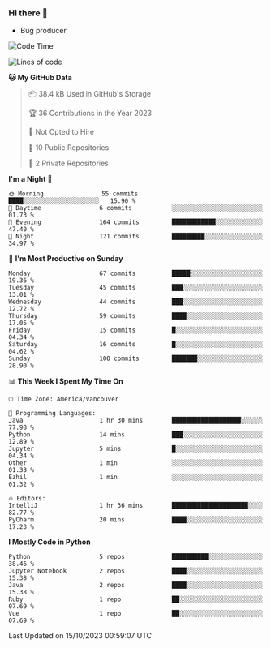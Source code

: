 ### Hi there 👋
* Bug producer
<!--START_SECTION:waka-->
![Code Time](http://img.shields.io/badge/Code%20Time-931%20hrs%204%20mins-blue)

![Lines of code](https://img.shields.io/badge/From%20Hello%20World%20I%27ve%20Written-80.9%20thousand%20lines%20of%20code-blue)

**🐱 My GitHub Data** 

> 📦 38.4 kB Used in GitHub's Storage 
 > 
> 🏆 36 Contributions in the Year 2023
 > 
> 🚫 Not Opted to Hire
 > 
> 📜 10 Public Repositories 
 > 
> 🔑 2 Private Repositories 
 > 
**I'm a Night 🦉** 

```text
🌞 Morning                55 commits          ████░░░░░░░░░░░░░░░░░░░░░   15.90 % 
🌆 Daytime                6 commits           ░░░░░░░░░░░░░░░░░░░░░░░░░   01.73 % 
🌃 Evening                164 commits         ████████████░░░░░░░░░░░░░   47.40 % 
🌙 Night                  121 commits         █████████░░░░░░░░░░░░░░░░   34.97 % 
```
📅 **I'm Most Productive on Sunday** 

```text
Monday                   67 commits          █████░░░░░░░░░░░░░░░░░░░░   19.36 % 
Tuesday                  45 commits          ███░░░░░░░░░░░░░░░░░░░░░░   13.01 % 
Wednesday                44 commits          ███░░░░░░░░░░░░░░░░░░░░░░   12.72 % 
Thursday                 59 commits          ████░░░░░░░░░░░░░░░░░░░░░   17.05 % 
Friday                   15 commits          █░░░░░░░░░░░░░░░░░░░░░░░░   04.34 % 
Saturday                 16 commits          █░░░░░░░░░░░░░░░░░░░░░░░░   04.62 % 
Sunday                   100 commits         ███████░░░░░░░░░░░░░░░░░░   28.90 % 
```


📊 **This Week I Spent My Time On** 

```text
🕑︎ Time Zone: America/Vancouver

💬 Programming Languages: 
Java                     1 hr 30 mins        ███████████████████░░░░░░   77.98 % 
Python                   14 mins             ███░░░░░░░░░░░░░░░░░░░░░░   12.89 % 
Jupyter                  5 mins              █░░░░░░░░░░░░░░░░░░░░░░░░   04.34 % 
Other                    1 min               ░░░░░░░░░░░░░░░░░░░░░░░░░   01.33 % 
Ezhil                    1 min               ░░░░░░░░░░░░░░░░░░░░░░░░░   01.32 % 

🔥 Editors: 
IntelliJ                 1 hr 36 mins        █████████████████████░░░░   82.77 % 
PyCharm                  20 mins             ████░░░░░░░░░░░░░░░░░░░░░   17.23 % 
```

**I Mostly Code in Python** 

```text
Python                   5 repos             ██████████░░░░░░░░░░░░░░░   38.46 % 
Jupyter Notebook         2 repos             ████░░░░░░░░░░░░░░░░░░░░░   15.38 % 
Java                     2 repos             ████░░░░░░░░░░░░░░░░░░░░░   15.38 % 
Ruby                     1 repo              ██░░░░░░░░░░░░░░░░░░░░░░░   07.69 % 
Vue                      1 repo              ██░░░░░░░░░░░░░░░░░░░░░░░   07.69 % 
```




 Last Updated on 15/10/2023 00:59:07 UTC
<!--END_SECTION:waka-->
